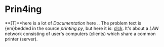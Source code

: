 # Prin4ing
**[T]**here is a lot of *Documentation* here .. The problem text is
{em}bedded in the source *printing.py*, but here it is:
[clck](https://ioinformatics.org/files/ioi1995problem3.pdf).
It's about a *LAN* network consisting of user's computers (clients)
which share a common printer (server). 